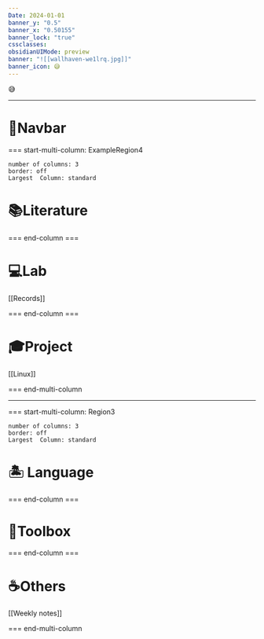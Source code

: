 ```yaml
---
Date: 2024-01-01
banner_y: "0.5"
banner_x: "0.50155"
banner_lock: "true"
cssclasses: 
obsidianUIMode: preview
banner: "![[wallhaven-we1lrq.jpg]]"
banner_icon: 😅
---
```

😅
***

# 🐾Navbar

=== start-multi-column: ExampleRegion4
```column-settings
number of columns: 3  
border: off
Largest  Column: standard
```


# 📚Literature

=== end-column ===

# 💻Lab
[[Records]]

=== end-column ===

# 🎓Project
[[Linux]]

=== end-multi-column

***
=== start-multi-column: Region3
```column-settings
number of columns: 3  
border: off
Largest  Column: standard
```

# 🏝️   Language

=== end-column ===

# 🧰Toolbox

=== end-column ===

# ☕Others
[[Weekly notes]]

=== end-multi-column
